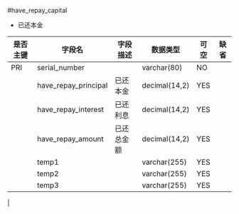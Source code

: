 #have_repay_capital
* 已还本金
 
|是否主键	|字段名	|字段描述	|数据类型	|可空	|缺省	|
| --------|-----|-----|-----|-----|-----|
|PRI|serial_number||varchar(80)|NO||
||have_repay_principal|已还本金|decimal(14,2)|YES||
||have_repay_interest|已还利息|decimal(14,2)|YES||
||have_repay_amount|已还总金额|decimal(14,2)|YES||
||temp1||varchar(255)|YES||
||temp2||varchar(255)|YES||
||temp3||varchar(255)|YES||
|
